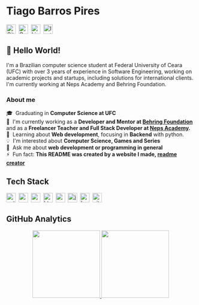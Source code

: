 # Tiago Barros Pires

<a href="https://www.github.com/tiagobpires" target="_blank"><img src="https://img.shields.io/badge/GitHub-100000?style=flat&logo=github&logoColor=white" alt="GitHub Badge" height="25"></a>&nbsp;
<a href="mailto:tiagobarrospires@gmail.com" target="_blank"><img src="https://img.shields.io/badge/Gmail-D14836?style=flat&logo=gmail&logoColor=white" alt="Gmail Badge" height="25"></a>&nbsp;
<a href="https://www.linkedin.com/in/tiagobpires" target="_blank"><img src="https://img.shields.io/badge/Linkedin-0077B5?style=flat&logo=linkedin&logoColor=white" alt="LinkedIn Badge" height="25"></a>&nbsp;
<a href="https://www.instagram.com/tiagobpires" target="_blank"><img src="https://img.shields.io/badge/Instagram-E4405F?style=flat&logo=instagram&logoColor=white" alt="Instagram Badge" height="25"></a>&nbsp;

<!-- ## <img src="https://media.giphy.com/media/hvRJCLFzcasrR4ia7z/giphy.gif" height="20px"> Hello World -->

## 👋 Hello World!

I'm a Brazilian computer science student at Federal University of Ceara (UFC) with over 3 years of experience in Software Engineering, working on academic projects and startups, including solutions for international clients. I'm currently working at Neps Academy and Behring Foundation.

### About me

🎓 &nbsp;Graduating in **Computer Science at UFC**
<br/>🔭&nbsp; I'm currently working as a **Developer and Mentor at [Behring Foundation](<[https://profectum.com.br/](https://fundacaobehring.org/)>)** and as a **Freelancer Teacher and Full Stack Developer at [Neps Academy](https://neps.academy/).**
<br/>🌱&nbsp; Learning about **Web development**, focusing in **Backend** with python.
<br/>💡&nbsp; I'm interested about **Computer Science, Games and Series**
<br/>💬&nbsp; Ask me about **web development or programming in general**
<br/>⚡&nbsp; Fun fact: **This README was created by a website I made, [readme creator](https://github.com/tiagobpires/readme-creator)**

## Tech Stack

<img src="https://img.shields.io/badge/Python-05122A?style=flat&logo=python" alt="python Badge" height="25">&nbsp;
<img src="https://img.shields.io/badge/C++-05122A?style=flat&logo=c%2B%2B&" alt="c++ Badge" height="25">&nbsp;
<img src="https://img.shields.io/badge/C-05122A?style=flat&logo=c" alt="c Badge" height="25">&nbsp;
<img src="https://img.shields.io/badge/Html5-05122A?style=flat&logo=html5" alt="html5 Badge" height="25">&nbsp;
<img src="https://img.shields.io/badge/Css3-05122A?style=flat&logo=css3" alt="css3 Badge" height="25">&nbsp;
<img src="https://img.shields.io/badge/Javascript-05122A?style=flat&logo=javascript" alt="javascript Badge" height="25">&nbsp;
<img src="https://img.shields.io/badge/Bootstrap-05122A?style=flat&logo=bootstrap" alt="bootstrap Badge" height="25">&nbsp;
<img src="https://img.shields.io/badge/Git-05122A?style=flat&logo=git" alt="git Badge" height="25">&nbsp;

## GitHub Analytics

<p align="center">
<a href="https://github.com/tiagobpires">

  <img height="180em" src="https://github-readme-stats.vercel.app/api?username=tiagobpires&theme=dracula&show_icons=true&include_all_commits=true&count_private=true">
  <img height="180em" src="https://github-readme-stats.vercel.app/api/top-langs/?username=tiagobpires&theme=dracula&layout=compact&langs_count=5">
</a>
</p>

